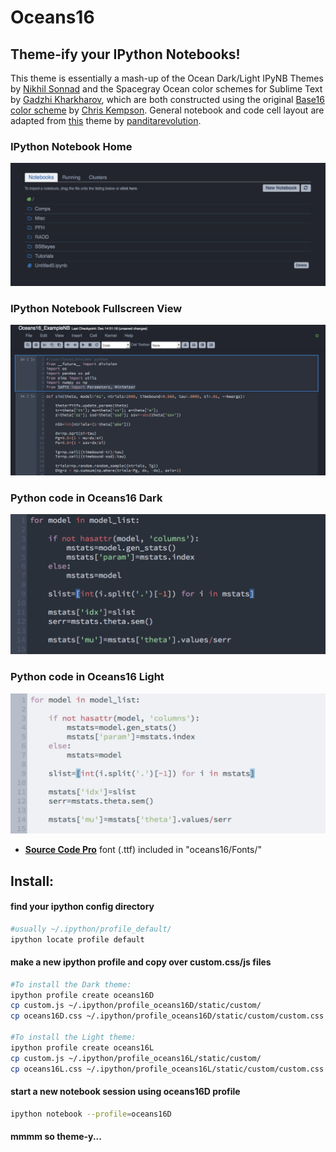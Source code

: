Oceans16
==========

## Theme-ify your IPython Notebooks!

This theme is essentially a mash-up of the Ocean Dark/Light IPyNB Themes by [Nikhil Sonnad](https://github.com/nsonnad/base16-ipython-notebook) and the Spacegray Ocean color schemes for Sublime Text by [Gadzhi Kharkharov](https://github.com/kkga/spacegray), which are both constructed using the original [Base16 color scheme](https://github.com/chriskempson/base16) by [Chris Kempson](https://github.com/chriskempson). General notebook and code cell layout are adapted from [this](https://github.com/panditarevolution/ipythonNotebook_customs/blob/master/monokai/custom.css) theme by [panditarevolution](https://github.com/panditarevolution). 

### IPython Notebook Home
![image](Screens/home.png)

### IPython Notebook Fullscreen View
![image](Screens/ipynb_oceans16_input.png)

### Python code in Oceans16 Dark  
![image](Screens/oceans16D_close-up.png)

### Python code in Oceans16 Light
![image](Screens/oceans16L_close-up.png)

- [__Source Code Pro__](https://github.com/adobe/Source-Code-Pro) font (.ttf) included in "oceans16/Fonts/"

## Install:

#### find your ipython config directory
```sh
#usually ~/.ipython/profile_default/
ipython locate profile default
```
#### make a new ipython profile and copy over custom.css/js files
```sh
#To install the Dark theme:
ipython profile create oceans16D
cp custom.js ~/.ipython/profile_oceans16D/static/custom/
cp oceans16D.css ~/.ipython/profile_oceans16D/static/custom/custom.css

#To install the Light theme:
ipython profile create oceans16L
cp custom.js ~/.ipython/profile_oceans16L/static/custom/
cp oceans16L.css ~/.ipython/profile_oceans16L/static/custom/custom.css
```
#### start a new notebook session using oceans16D profile
```sh
ipython notebook --profile=oceans16D
```
#### mmmm so theme-y...
